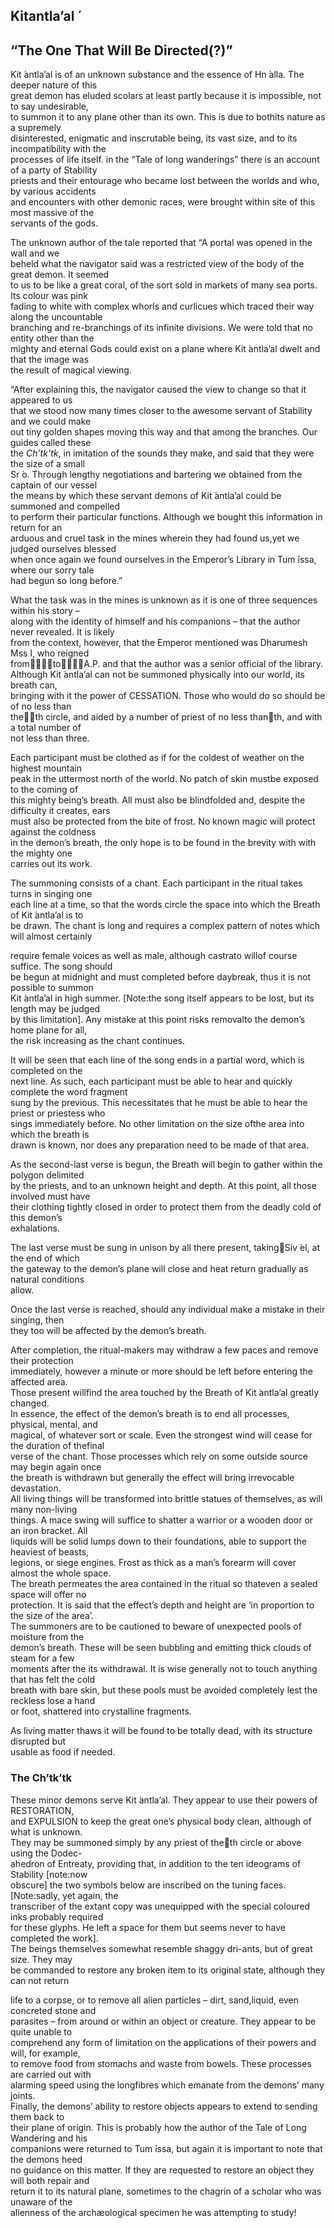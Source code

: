 ## Kitantla’al ́

## “The One That Will Be Directed(?)”

Kit ́antla’al is of an unknown substance and the essence of Hn ́alla. The deeper nature of this  
great demon has eluded scolars at least partly because it is impossible, not to say undesirable,  
to summon it to any plane other than its own. This is due to bothits nature as a supremely  
disinterested, enigmatic and inscrutable being, its vast size, and to its incompatibility with the  
processes of life itself. in the “Tale of long wanderings” there is an account of a party of Stability  
priests and their entourage who became lost between the worlds and who, by various accidents  
and encounters with other demonic races, were brought within site of this most massive of the  
servants of the gods.  

The unknown author of the tale reported that “A portal was opened in the wall and we  
beheld what the navigator said was a restricted view of the body of the great demon. It seemed  
to us to be like a great coral, of the sort sold in markets of many sea ports. Its colour was pink  
fading to white with complex whorls and curlicues which traced their way along the uncountable  
branching and re-branchings of its infinite divisions. We were told that no entity other than the  
mighty and eternal Gods could exist on a plane where Kit ́antla’al dwelt and that the image was  
the result of magical viewing.  

“After explaining this, the navigator caused the view to change so that it appeared to us  
that we stood now many times closer to the awesome servant of Stability and we could make  
out tiny golden shapes moving this way and that among the branches. Our guides called these  
the _Ch’tk’tk_, in imitation of the sounds they make, and said that they were the size of a small  
Sr ́o. Through lengthy negotiations and bartering we obtained from the captain of our vessel  
the means by which these servant demons of Kit ́antla’al could be summoned and compelled  
to perform their particular functions. Although we bought this information in return for an  
arduous and cruel task in the mines wherein they had found us,yet we judged ourselves blessed  
when once again we found ourselves in the Emperor’s Library in Tum ́issa, where our sorry tale  
had begun so long before.”  

What the task was in the mines is unknown as it is one of three sequences within his story –  
along with the identity of himself and his companions – that the author never revealed. It is likely  
from the context, however, that the Emperor mentioned was Dharumesh Mss I, who reigned  
fromtoA.P. and that the author was a senior official of the library.  
Although Kit ́antla’al can not be summoned physically into our world, its breath can,  
bringing with it the power of CESSATION. Those who would do so should be of no less than  
theth circle, and aided by a number of priest of no less thanth, and with a total number of  
not less than three.  

Each participant must be clothed as if for the coldest of weather on the highest mountain  
peak in the uttermost north of the world. No patch of skin mustbe exposed to the coming of  
this mighty being’s breath. All must also be blindfolded and, despite the difficulty it creates, ears  
must also be protected from the bite of frost. No known magic will protect against the coldness  
in the demon’s breath, the only hope is to be found in the brevity with with the mighty one  
carries out its work.  

The summoning consists of a chant. Each participant in the ritual takes turns in singing one  
each line at a time, so that the words circle the space into which the Breath of Kit ́antla’al is to  
be drawn. The chant is long and requires a complex pattern of notes which will almost certainly

require female voices as well as male, although castrato willof course suffice. The song should  
be begun at midnight and must completed before daybreak, thus it is not possible to summon  
Kit ́antla’al in high summer. [Note:the song itself appears to be lost, but its length may be judged  
by this limitation]. Any mistake at this point risks removalto the demon’s home plane for all,  
the risk increasing as the chant continues.  

It will be seen that each line of the song ends in a partial word, which is completed on the  
next line. As such, each participant must be able to hear and quickly complete the word fragment  
sung by the previous. This necessitates that he must be able to hear the priest or priestess who  
sings immediately before. No other limitation on the size ofthe area into which the breath is  
drawn is known, nor does any preparation need to be made of that area.  

As the second-last verse is begun, the Breath will begin to gather within the polygon delimited  
by the priests, and to an unknown height and depth. At this point, all those involved must have  
their clothing tightly closed in order to protect them from the deadly cold of this demon’s  
exhalations.  

The last verse must be sung in unison by all there present, takingSiv ́el, at the end of which  
the gateway to the demon’s plane will close and heat return gradually as natural conditions  
allow.  

Once the last verse is reached, should any individual make a mistake in their singing, then  
they too will be affected by the demon’s breath.  

After completion, the ritual-makers may withdraw a few paces and remove their protection  
immediately, however a minute or more should be left before entering the affected area.  
Those present willfind the area touched by the Breath of Kit ́antla’al greatly changed.  
In essence, the effect of the demon’s breath is to end all processes, physical, mental, and  
magical, of whatever sort or scale. Even the strongest wind will cease for the duration of thefinal  
verse of the chant. Those processes which rely on some outside source may begin again once  
the breath is withdrawn but generally the effect will bring irrevocable devastation.  
All living things will be transformed into brittle statues of themselves, as will many non-living  
things. A mace swing will suffice to shatter a warrior or a wooden door or an iron bracket. All  
liquids will be solid lumps down to their foundations, able to support the heaviest of beasts,  
legions, or siege engines. Frost as thick as a man’s forearm will cover almost the whole space.  
The breath permeates the area contained in the ritual so thateven a sealed space will offer no  
protection. It is said that the effect’s depth and height are ‘in proportion to the size of the area’.  
The summoners are to be cautioned to beware of unexpected pools of moisture from the  
demon’s breath. These will be seen bubbling and emitting thick clouds of steam for a few  
moments after the its withdrawal. It is wise generally not to touch anything that has felt the cold  
breath with bare skin, but these pools must be avoided completely lest the reckless lose a hand  
or foot, shattered into crystalline fragments.  

As living matter thaws it will be found to be totally dead, with its structure disrupted but  
usable as food if needed.

### The Ch’tk’tk

These minor demons serve Kit ́antla’al. They appear to use their powers of RESTORATION,  
and EXPULSION to keep the great one’s physical body clean, although of what is unknown.  
They may be summoned simply by any priest of theth circle or above using the Dodec-  
ahedron of Entreaty, providing that, in addition to the ten ideograms of Stability [note:now  
obscure] the two symbols below are inscribed on the tuning faces. [Note:sadly, yet again, the  
transcriber of the extant copy was unequipped with the special coloured inks probably required  
for these glyphs. He left a space for them but seems never to have completed the work].  
The beings themselves somewhat resemble shaggy dri-ants, but of great size. They may  
be commanded to restore any broken item to its original state, although they can not return

life to a corpse, or to remove all alien particles – dirt, sand,liquid, even concreted stone and  
parasites – from around or within an object or creature. They appear to be quite unable to  
comprehend any form of limitation on the applications of their powers and will, for example,  
to remove food from stomachs and waste from bowels. These processes are carried out with  
alarming speed using the longfibres which emanate from the demons’ many joints.  
Finally, the demons’ ability to restore objects appears to extend to sending them back to  
their plane of origin. This is probably how the author of the Tale of Long Wandering and his  
companions were returned to Tum ́issa, but again it is important to note that the demons heed  
no guidance on this matter. If they are requested to restore an object they will both repair and  
return it to its natural plane, sometimes to the chagrin of a scholar who was unaware of the  
alienness of the archæological specimen he was attempting to study!